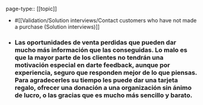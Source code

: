 page-type:: [[topic]]

- #[[Validation/Solution interviews/Contact customers who have not made a purchase (Solution interviews)]]

- ### Las oportunidades de venta perdidas que pueden dar mucho más información que las conseguidas. Lo malo es que la mayor parte de los clientes no tendrán una motivación especial en darte feedback, aunque por experiencia, seguro que responden mejor de lo que piensas. Para agradecerles su tiempo les puede dar una tarjeta regalo, ofrecer una donación a una organización sin ánimo de lucro, o las gracias que es mucho más sencillo y barato.




